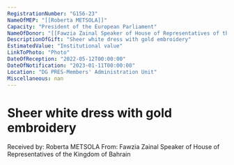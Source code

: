 ```yaml
---
RegistrationNumber: "G156-23"
NameOfMEP: "[[Roberta METSOLA]]"
Capacity: "President of the European Parliament"
NameOfDonor: "[[Fawzia Zainal Speaker of House of Representatives of the Kingdom of Bahrain]]"
DescriptionOfGift: "Sheer white dress with gold embroidery"
EstimatedValue: "Institutional value"
LinkToPhoto: "Photo"
DateOfReception: "2022-05-12T00:00:00"
DateOfNotification: "2023-01-11T00:00:00"
Location: "DG PRES-Members' Administration Unit"
Miscellaneous: nan
---
```


# Sheer white dress with gold embroidery

Received by: Roberta METSOLA
From: Fawzia Zainal Speaker of House of Representatives of the Kingdom of Bahrain
